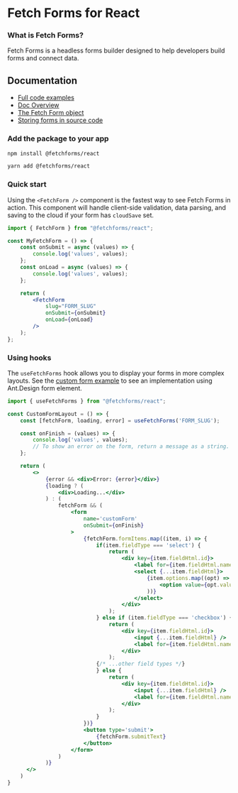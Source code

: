 # Fetch Forms for React

### What is Fetch Forms?
Fetch Forms is a headless forms builder designed to help developers build forms and connect data.

## Documentation
- [Full code examples](https://github.com/fetchforms/react-example-app)
- [Doc Overview](https://www.fetchforms.io/docs/overview)
- [The Fetch Form object](https://www.fetchforms.io/docs/fetch-form-object)
- [Storing forms in source code](www.fetchforms.io/docs/source-code-forms)

### Add the package to your app
```sh
npm install @fetchforms/react
```
```sh
yarn add @fetchforms/react
```

### Quick start
Using the `<FetchForm />` component is the fastest way to see Fetch Forms in action. This component will handle client-side validation, data parsing, and saving to the cloud if your form has `cloudSave` set. 

```jsx
import { FetchForm } from "@fetchforms/react";

const MyFetchForm = () => {
    const onSubmit = async (values) => {
        console.log('values', values);
    };
    const onLoad = async (values) => {
        console.log('values', values);
    };

    return (
        <FetchForm
            slug="FORM_SLUG"
            onSubmit={onSubmit}
            onLoad={onLoad}
        />
    );
};
```

### Using hooks
The `useFetchForms` hook allows you to display your forms in more complex layouts. See the [custom form example](https://github.com/fetchforms/react-example-app/tree/main/src/examples) to see an implementation using Ant.Design form element.

```jsx
import { useFetchForms } from "@fetchforms/react";

const CustomFormLayout = () => {
    const [fetchForm, loading, error] = useFetchForms('FORM_SLUG');

    const onFinish = (values) => {
        console.log('values', values);
        // To show an error on the form, return a message as a string.
    };

    return (
        <>
            {error && <div>Error: {error}</div>}
            {loading ? (
                <div>Loading...</div>
            ) : (
                fetchForm && (
                    <form
                        name='customForm'
                        onSubmit={onFinish}
                    >
                        {fetchForm.formItems.map((item, i) => {
                            if(item.fieldType === 'select') {
                                return (
                                    <div key={item.fieldHtml.id}>
                                        <label for={item.fieldHtml.name}>{item.label}</label>
                                        <select {...item.fieldHtml}>
                                            {item.options.map((opt) => (
                                                <option value={opt.value} key={opt.value}>{opt.label}</option>
                                            ))}
                                        </select>
                                    </div>
                                );
                            } else if (item.fieldType === 'checkbox') {
                                return (
                                    <div key={item.fieldHtml.id}>
                                        <input {...item.fieldHtml} />
                                        <label for={item.fieldHtml.name}>{item.label}</label>
                                    </div>
                                );
                            {/* ...other field types */}
                            } else {
                                return (
                                    <div key={item.fieldHtml.id}>
                                        <input {...item.fieldHtml} />
                                        <label for={item.fieldHtml.name}>{item.label}</label>
                                    </div>
                                );
                            }
                        })}
                        <button type='submit'>
                            {fetchForm.submitText}
                        </button>
                    </form>
                )
            )}
      </>
    )
}
```
